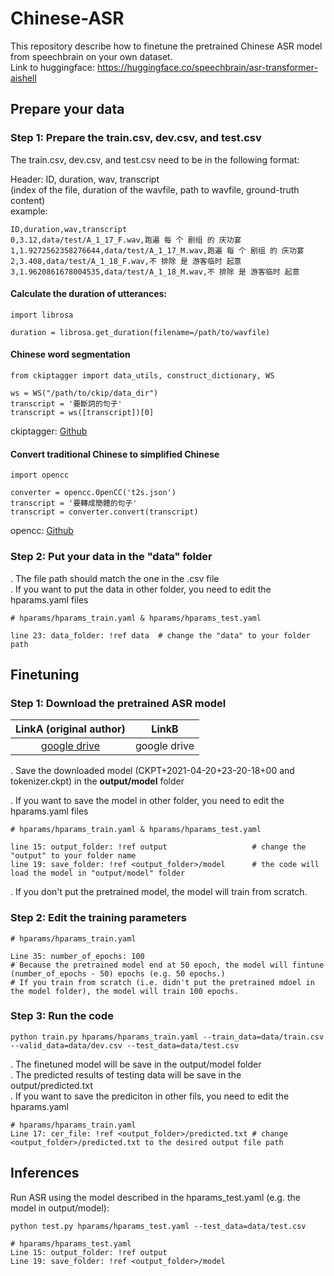 # Chinese-ASR

This repository describe how to finetune the pretrained Chinese ASR model from speechbrain on your own dataset.  
Link to huggingface: https://huggingface.co/speechbrain/asr-transformer-aishell



## Prepare your data

### Step 1: Prepare the train.csv, dev.csv, and test.csv  

The train.csv, dev.csv, and test.csv need to be in the following format:  

Header: ID,                duration,                wav,             transcript  
       (index of the file, duration of the wavfile, path to wavfile, ground-truth content)  
example:  
```
ID,duration,wav,transcript
0,3.12,data/test/A_1_17_F.wav,跑遍 每 个 剧组 的 庆功宴
1,1.9272562358276644,data/test/A_1_17_M.wav,跑遍 每 个 剧组 的 庆功宴
2,3.408,data/test/A_1_18_F.wav,不 排除 是 游客临时 起意
3,1.9620861678004535,data/test/A_1_18_M.wav,不 排除 是 游客临时 起意
``` 

#### Calculate the duration of utterances: 
```
import librosa

duration = librosa.get_duration(filename=/path/to/wavfile)
```

#### Chinese word segmentation 
```
from ckiptagger import data_utils, construct_dictionary, WS

ws = WS("/path/to/ckip/data_dir")
transcript = '要斷詞的句子'
transcript = ws([transcript])[0]

```
ckiptagger: [Github](https://github.com/ckiplab/ckiptagger) 


#### Convert traditional Chinese to simplified Chinese  

```
import opencc

converter = opencc.OpenCC('t2s.json')
transcript = '要轉成簡體的句子'
transcript = converter.convert(transcript)
```
opencc: [Github](https://github.com/BYVoid/OpenCC) 

### Step 2: Put your data in the "data" folder

. The file path should match the one in the .csv file  
. If you want to put the data in other folder, you need to edit the hparams.yaml files 

```
# hparams/hparams_train.yaml & hparams/hparams_test.yaml

line 23: data_folder: !ref data  # change the "data" to your folder path

```


## Finetuning

### Step 1: Download the pretrained ASR model 

| LinkA (original author) | LinkB | 
|:------:|:------:| 
|[google drive](https://drive.google.com/drive/folders/1noVw2hCwMIEt6Ovn4wt6DvrxqB2tT-Q1?usp=sharing)|google drive|

. Save the downloaded model (CKPT+2021-04-20+23-20-18+00 and tokenizer.ckpt) in the **output/model** folder  

. If you want to save the model in other folder, you need to edit the hparams.yaml files  

```
# hparams/hparams_train.yaml & hparams/hparams_test.yaml

line 15: output_folder: !ref output                   # change the "output" to your folder name
line 19: save_folder: !ref <output_folder>/model      # the code will load the model in "output/model" folder

```

. If you don't put the pretrained model, the model will train from scratch. 

### Step 2: Edit the training parameters

```
# hparams/hparams_train.yaml

Line 35: number_of_epochs: 100 
# Because the pretrained model end at 50 epoch, the model will fintune (number_of_epochs - 50) epochs (e.g. 50 epochs.)
# If you train from scratch (i.e. didn't put the pretrained mdoel in the model folder), the model will train 100 epochs.

```

### Step 3: Run the code

```
python train.py hparams/hparams_train.yaml --train_data=data/train.csv --valid_data=data/dev.csv --test_data=data/test.csv
```
. The finetuned model will be save in the output/model folder  
. The predicted results of testing data will be save in the output/predicted.txt  
. If you want to save the prediciton in other fils, you need to edit the hparams.yaml  

```
# hparams/hparams_train.yaml
Line 17: cer_file: !ref <output_folder>/predicted.txt # change <output_folder>/predicted.txt to the desired output file path
```

## Inferences  

Run ASR using the model described in the hparams_test.yaml (e.g. the model in output/model):  

```
python test.py hparams/hparams_test.yaml --test_data=data/test.csv

# hparams/hparams_test.yaml
Line 15: output_folder: !ref output
Line 19: save_folder: !ref <output_folder>/model
```
